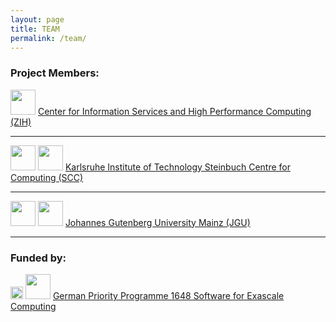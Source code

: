 ```yaml
---
layout: page
title: TEAM
permalink: /team/
---
```


### Project Members:

<img src="http://tu-dresden.de/die_tu_dresden/zentrale_einrichtungen/zih/bilder/zih_logo" height="40"/>
<a href="https://tu-dresden.de/die_tu_dresden/zentrale_einrichtungen/zih/">Center for Information Services and High Performance Computing (ZIH)</a>

---

<img src="../img/kit_logo.jpg" height="40"/>
<img src="../img/scc_logo.jpg" height="40" />
<a href="http://www.scc.kit.edu/"/>Karlsruhe Institute of Technology Steinbuch Centre for Computing (SCC)</a>

---

<img src="../img/mainz_uni_logo.jpg" height="40" />
<img src="../img/mainz_zdv_logo.jpg" height="40" />
<a href="https://research.zdv.uni-mainz.de">Johannes Gutenberg University Mainz (JGU)</a>

---

### Funded by:

<img src="http://www.sppexa.de/fileadmin/template/images/dfg_logo.png" height="20"/>
<img src="http://www.sppexa.de/fileadmin/template/images/Logo-Kopfleiste.gif" height="40"/>
<a href="http://www.sppexa.de/"> German Priority Programme 1648 Software for Exascale Computing</a>
